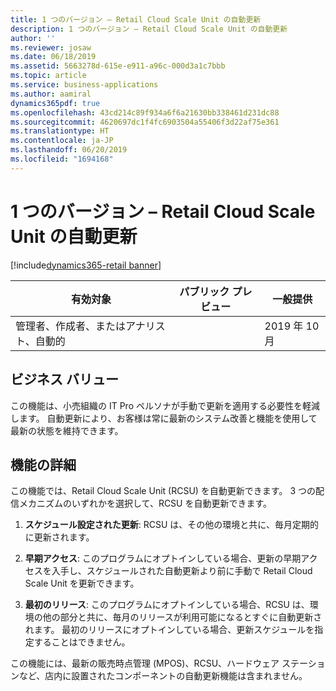 ```yaml
---
title: 1 つのバージョン – Retail Cloud Scale Unit の自動更新
description: 1 つのバージョン – Retail Cloud Scale Unit の自動更新
author: ''
ms.reviewer: josaw
ms.date: 06/18/2019
ms.assetid: 5663278d-615e-e911-a96c-000d3a1c7bbb
ms.topic: article
ms.service: business-applications
ms.author: aamiral
dynamics365pdf: true
ms.openlocfilehash: 43cd214c89f934a6f6a21630bb338461d231dc88
ms.sourcegitcommit: 4620697dc1f4fc6903504a55406f3d22af75e361
ms.translationtype: HT
ms.contentlocale: ja-JP
ms.lasthandoff: 06/20/2019
ms.locfileid: "1694168"
---
```

# <a name="one-version--auto-update-for-retail-cloud-scale-unit"></a>1 つのバージョン – Retail Cloud Scale Unit の自動更新
[!include[dynamics365-retail banner](../includes/dynamics365-retail.md)]

| 有効対象    |  パブリック プレビュー | 一般提供 | 
| ---------- | ---------- |---------- |
|管理者、作成者、またはアナリスト、自動的|| 2019 年 10 月|


## <a name="business-value"></a>ビジネス バリュー
<!-- bv start -->
この機能は、小売組織の IT Pro ペルソナが手動で更新を適用する必要性を軽減します。 自動更新により、お客様は常に最新のシステム改善と機能を使用して最新の状態を維持できます。
<!-- bv end -->



## <a name="feature-details"></a>機能の詳細
<!--feature detail start -->
この機能では、Retail Cloud Scale Unit (RCSU) を自動更新できます。 3 つの配信メカニズムのいずれかを選択して、RCSU を自動更新できます。 

1. **スケジュール設定された更新**: RCSU は、その他の環境と共に、毎月定期的に更新されます。 

2. **早期アクセス**: このプログラムにオプトインしている場合、更新の早期アクセスを入手し、スケジュールされた自動更新より前に手動で Retail Cloud Scale Unit を更新できます。 

3. **最初のリリース**: このプログラムにオプトインしている場合、RCSU は、環境の他の部分と共に、毎月のリリースが利用可能になるとすぐに自動更新されます。 最初のリリースにオプトインしている場合、更新スケジュールを指定することはできません。

この機能には、最新の販売時点管理 (MPOS)、RCSU、ハードウェア ステーションなど、店内に設置されたコンポーネントの自動更新機能は含まれません。
<!--feature detail end -->










